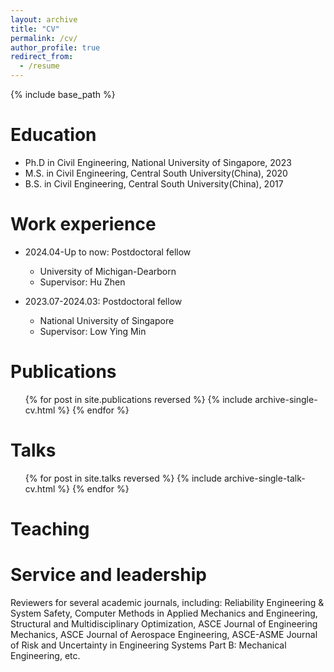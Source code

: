 ```yaml
---
layout: archive
title: "CV"
permalink: /cv/
author_profile: true
redirect_from:
  - /resume
---
```


{% include base_path %}

Education
======
* Ph.D in Civil Engineering, National University of Singapore, 2023
* M.S. in Civil Engineering, Central South University(China), 2020
* B.S. in Civil Engineering, Central South University(China), 2017

Work experience
======
* 2024.04-Up to now: Postdoctoral fellow
  * University of Michigan-Dearborn
  * Supervisor: Hu Zhen

* 2023.07-2024.03: Postdoctoral fellow
  * National University of Singapore
  * Supervisor: Low Ying Min

Publications
======
  <ul>{% for post in site.publications reversed %}
    {% include archive-single-cv.html %}
  {% endfor %}</ul>
  
Talks
======
  <ul>{% for post in site.talks reversed %}
    {% include archive-single-talk-cv.html  %}
  {% endfor %}</ul>
  
Teaching
======

  
Service and leadership
======
Reviewers for several academic journals, including: Reliability Engineering & System Safety, Computer Methods in Applied Mechanics and Engineering, Structural and Multidisciplinary Optimization, ASCE Journal of Engineering Mechanics, ASCE Journal of Aerospace Engineering, ASCE-ASME Journal of Risk and Uncertainty in Engineering Systems Part B: Mechanical Engineering, etc.
